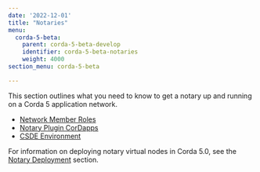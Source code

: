 ```yaml
---
date: '2022-12-01'
title: "Notaries"
menu:
  corda-5-beta:
    parent: corda-5-beta-develop
    identifier: corda-5-beta-notaries
    weight: 4000
section_menu: corda-5-beta

---
```


This section outlines what you need to know to get a notary up and running on a Corda 5 application network.

* [Network Member Roles](network-member-roles.md)
* [Notary Plugin CorDapps](notary-plugin-cordapps.md)
* [CSDE Environment](notaries-csde.md)


For information on deploying notary virtual nodes in Corda 5.0, see the [Notary Deployment](../../../5.0-beta/deploying/Notaries/deploying-notaries.md) section.